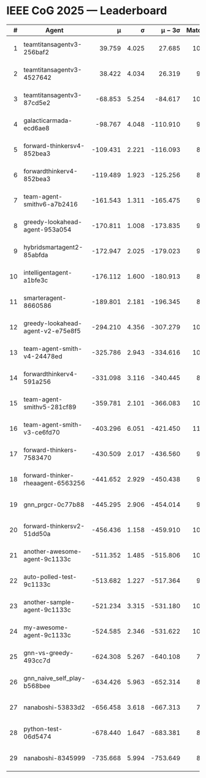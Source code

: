 # IEEE CoG 2025 — Leaderboard

| # | Agent | μ | σ | μ − 3σ | Matches | Updated |
|---:|---|---:|---:|---:|---:|---|
| 1 | teamtitansagentv3-256baf2 | 39.759 | 4.025 | 27.685 | 10280 | 2025-08-20 23:43 |
| 2 | teamtitansagentv3-4527642 | 38.422 | 4.034 | 26.319 | 9654 | 2025-08-20 23:43 |
| 3 | teamtitansagentv3-87cd5e2 | -68.853 | 5.254 | -84.617 | 10806 | 2025-08-20 23:43 |
| 4 | galacticarmada-ecd6ae8 | -98.767 | 4.048 | -110.910 | 9980 | 2025-08-20 23:43 |
| 5 | forward-thinkersv4-852bea3 | -109.431 | 2.221 | -116.093 | 8129 | 2025-08-20 23:43 |
| 6 | forwardthinkerv4-852bea3 | -119.489 | 1.923 | -125.256 | 8023 | 2025-08-20 23:43 |
| 7 | team-agent-smithv6-a7b2416 | -161.543 | 1.311 | -165.475 | 9600 | 2025-08-20 23:43 |
| 8 | greedy-lookahead-agent-953a054 | -170.811 | 1.008 | -173.835 | 9870 | 2025-08-20 23:43 |
| 9 | hybridsmartagent2-85abfda | -172.947 | 2.025 | -179.023 | 9143 | 2025-08-20 23:43 |
| 10 | intelligentagent-a1bfe3c | -176.112 | 1.600 | -180.913 | 8458 | 2025-08-20 23:43 |
| 11 | smarteragent-8660586 | -189.801 | 2.181 | -196.345 | 8795 | 2025-08-20 23:43 |
| 12 | greedy-lookahead-agent-v2-e75e8f5 | -294.210 | 4.356 | -307.279 | 10050 | 2025-08-20 23:43 |
| 13 | team-agent-smith-v4-24478ed | -325.786 | 2.943 | -334.616 | 10562 | 2025-08-20 23:43 |
| 14 | forwardthinkerv4-591a256 | -331.098 | 3.116 | -340.445 | 8544 | 2025-08-20 23:43 |
| 15 | team-agent-smithv5-281cf89 | -359.781 | 2.101 | -366.083 | 10460 | 2025-08-20 23:43 |
| 16 | team-agent-smith-v3-ce6fd70 | -403.296 | 6.051 | -421.450 | 11082 | 2025-08-20 23:43 |
| 17 | forward-thinkers-7583470 | -430.509 | 2.017 | -436.560 | 9320 | 2025-08-20 23:43 |
| 18 | forward-thinker-rheaagent-6563256 | -441.652 | 2.929 | -450.438 | 9584 | 2025-08-20 23:43 |
| 19 | gnn_prgcr-0c77b88 | -445.295 | 2.906 | -454.014 | 9090 | 2025-08-20 23:43 |
| 20 | forward-thinkersv2-51dd50a | -456.436 | 1.158 | -459.910 | 10324 | 2025-08-20 23:43 |
| 21 | another-awesome-agent-9c1133c | -511.352 | 1.485 | -515.806 | 10880 | 2025-08-20 23:43 |
| 22 | auto-polled-test-9c1133c | -513.682 | 1.227 | -517.364 | 9600 | 2025-08-20 23:43 |
| 23 | another-sample-agent-9c1133c | -521.234 | 3.315 | -531.180 | 10040 | 2025-08-20 23:43 |
| 24 | my-awesome-agent-9c1133c | -524.585 | 2.346 | -531.622 | 10320 | 2025-08-20 23:43 |
| 25 | gnn-vs-greedy-493cc7d | -624.308 | 5.267 | -640.108 | 7960 | 2025-08-20 23:43 |
| 26 | gnn_naive_self_play-b568bee | -634.426 | 5.963 | -652.314 | 8440 | 2025-08-20 23:43 |
| 27 | nanaboshi-53833d2 | -656.458 | 3.618 | -667.313 | 7910 | 2025-08-20 23:43 |
| 28 | python-test-06d5474 | -678.440 | 1.647 | -683.381 | 8310 | 2025-08-20 23:43 |
| 29 | nanaboshi-8345999 | -735.668 | 5.994 | -753.649 | 8510 | 2025-08-20 23:43 |
